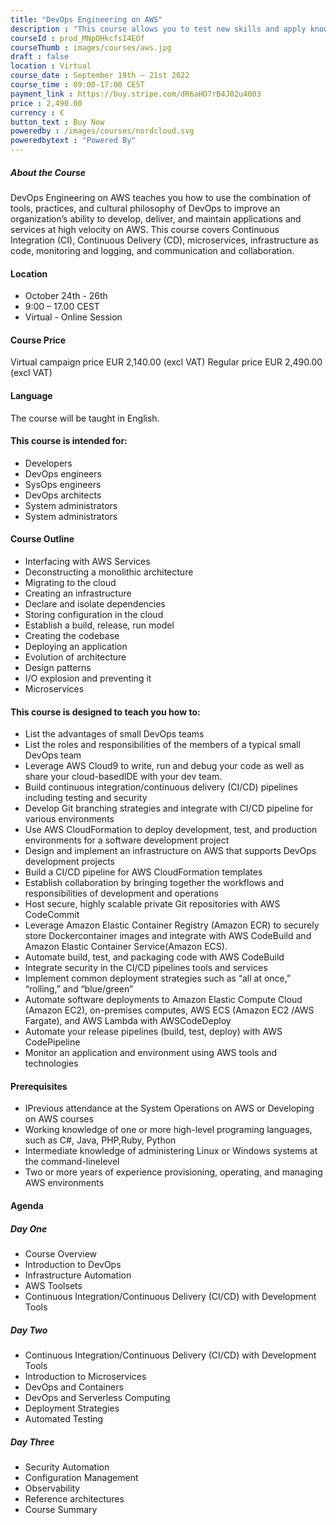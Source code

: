 ```yaml
---
title: "DevOps Engineering on AWS"
description : "This course allows you to test new skills and apply knowledge to your working environment through a variety of practical exercises. This course will be delivered through a mix of instructor-led training (ILT) and hands-on labs."
courseId : prod_MNpOHkcfsI4EOf
courseThumb : images/courses/aws.jpg
draft : false
location : Virtual
course_date : September 19th – 21st 2022
course_time : 09:00-17:00 CEST
payment_link : https://buy.stripe.com/dR6aHO7rB4J02u4003
price : 2,490.00
currency : €
button_text : Buy Now 
poweredby : /images/courses/nordcloud.svg
poweredbytext : "Powered By"
---
```



##### About the Course

DevOps Engineering on AWS teaches you how to use the combination of tools, practices, and cultural philosophy of DevOps to improve an organization’s ability to develop, deliver, and maintain applications and services at high velocity on AWS. This course covers Continuous Integration (CI), Continuous Delivery (CD), microservices, infrastructure as code, monitoring and logging, and communication and collaboration.

#### Location

* October 24th - 26th
* 9:00 – 17.00 CEST
* Virtual - Online Session

#### Course Price 

Virtual campaign price EUR 2,140.00 (excl VAT)
Regular price EUR 2,490.00 (excl VAT)

#### Language

The course will be taught in English.

#### This course is intended for:

* Developers
* DevOps engineers
* SysOps engineers
* DevOps architects
* System administrators
* System administrators

#### Course Outline

* Interfacing with AWS Services
* Deconstructing a monolithic architecture
* Migrating to the cloud
* Creating an infrastructure
* Declare and isolate dependencies
* Storing configuration in the cloud
* Establish a build, release, run model
* Creating the codebase
* Deploying an application
* Evolution of architecture
* Design patterns
* I/O explosion and preventing it
* Microservices

#### This course is designed to teach you how to:

* List the advantages of small DevOps teams
* List the roles and responsibilities of the members of a typical small DevOps team
* Leverage AWS Cloud9 to write, run and debug your code as well as share your cloud-basedIDE with your dev team.
* Build continuous integration/continuous delivery (CI/CD) pipelines including testing and security
* Develop Git branching strategies and integrate with CI/CD pipeline for various environments
* Use AWS CloudFormation to deploy development, test, and production environments for a software development project
* Design and implement an infrastructure on AWS that supports DevOps development projects
* Build a CI/CD pipeline for AWS CloudFormation templates
* Establish collaboration by bringing together the workflows and responsibilities of development and operations
* Host secure, highly scalable private Git repositories with AWS CodeCommit
* Leverage Amazon Elastic Container Registry (Amazon ECR) to securely store Dockercontainer images and integrate with AWS CodeBuild and Amazon Elastic Container Service(Amazon ECS).
* Automate build, test, and packaging code with AWS CodeBuild
* Integrate security in the CI/CD pipelines tools and services
* Implement common deployment strategies such as “all at once,” “rolling,” and “blue/green”
* Automate software deployments to Amazon Elastic Compute Cloud (Amazon EC2), on-premises computes, AWS ECS (Amazon EC2 /AWS Fargate), and AWS Lambda with AWSCodeDeploy
* Automate your release pipelines (build, test, deploy) with AWS CodePipeline
* Monitor an application and environment using AWS tools and technologies

#### Prerequisites

* IPrevious attendance at the System Operations on AWS or Developing on AWS courses
* Working knowledge of one or more high-level programing languages, such as C#, Java, PHP,Ruby, Python
* Intermediate knowledge of administering Linux or Windows systems at the command-linelevel
* Two or more years of experience provisioning, operating, and managing AWS environments

#### Agenda

##### Day One

* Course Overview
* Introduction to DevOps
* Infrastructure Automation
* AWS Toolsets
* Continuous Integration/Continuous Delivery (CI/CD) with Development Tools

##### Day Two

* Continuous Integration/Continuous Delivery (CI/CD) with Development Tools
* Introduction to Microservices
* DevOps and Containers
* DevOps and Serverless Computing
* Deployment Strategies
* Automated Testing

##### Day Three

* Security Automation
* Configuration Management
* Observability
* Reference architectures
* Course Summary